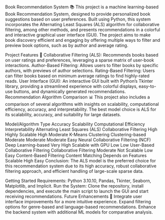 Book Recommendation System 📚
This project is a machine learning-based Book Recommendation System, designed to provide personalized book suggestions based on user preferences. Built using Python, this system incorporates the Alternating Least Squares (ALS) algorithm for collaborative filtering, among other methods, and presents recommendations in a colorful and interactive graphical user interface (GUI). The project aims to make book discovery efficient and engaging by offering multiple ways to filter and preview book options, such as by author and average rating.

Project Features 🚀
Collaborative Filtering (ALS): Recommends books based on user ratings and preferences, leveraging a sparse matrix of user-book interactions.
Author-Based Filtering: Allows users to filter books by specific authors, with previews of author selections.
Rating-Based Filtering: Users can filter books based on minimum average ratings to find highly-rated reads.
User Interface (GUI): An interactive GUI built with Python’s Tkinter library, providing a streamlined experience with colorful displays, easy-to-use buttons, and dynamically generated recommendations.
Recommendation Algorithm Comparison 📊
This project also includes a comparison of several algorithms with insights on scalability, computational efficiency, accuracy, and interpretability. The best model choice is ALS for its scalability, accuracy, and suitability for large datasets.

Model/Algorithm	Type	Accuracy	Scalability	Computational Efficiency	Interpretability
Alternating Least Squares (ALS)	Collaborative Filtering	High	Highly Scalable	High	Moderate
K-Means Clustering	Clustering-based	Moderate	Moderate	Moderate	Easy
Neural Collaborative Filtering (NCF)	Deep Learning-based	Very High	Scalable with GPU	Low	Low
User-Based Collaborative Filtering	Collaborative Filtering	Moderate	Not Scalable	Low	Easy
Content-Based Filtering	Content Matching	Depends on Features	Scalable	High	Easy
Conclusion: The ALS model is the preferred choice for this recommendation system due to its high accuracy, robust collaborative filtering approach, and efficient handling of large-scale sparse data.

Getting Started
Requirements: Python 3.10.10, Pandas, Tkinter, Seaborn, Matplotlib, and Implicit.
Run the System: Clone the repository, install dependencies, and execute the main script to launch the GUI and start receiving recommendations.
Future Enhancements 🌟
Integrate user interface improvements for a more intuitive experience.
Expand filtering options for genre-based and language-based recommendations.
Enhance the backend system with additional ML models for comparative analysis.
